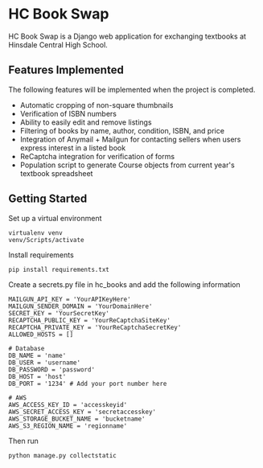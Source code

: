 # HC Book Swap

HC Book Swap is a Django web application for exchanging textbooks at Hinsdale Central High School.

## Features Implemented

The following features will be implemented when the project is completed.

- Automatic cropping of non-square thumbnails
- Verification of ISBN numbers
- Ability to easily edit and remove listings
- Filtering of books by name, author, condition, ISBN, and price
- Integration of Anymail + Mailgun for contacting sellers when users express interest in a listed book
- ReCaptcha integration for verification of forms
- Population script to generate Course objects from current year's textbook spreadsheet

## Getting Started

Set up a virtual environment

```
virtualenv venv
venv/Scripts/activate
```

Install requirements

```
pip install requirements.txt
```

Create a secrets.py file in hc_books and add the following information

```
MAILGUN_API_KEY = 'YourAPIKeyHere'
MAILGUN_SENDER_DOMAIN = 'YourDomainHere'
SECRET_KEY = 'YourSecretKey'
RECAPTCHA_PUBLIC_KEY = 'YourReCaptchaSiteKey'
RECAPTCHA_PRIVATE_KEY = 'YourReCaptchaSecretKey'
ALLOWED_HOSTS = []

# Database
DB_NAME = 'name'
DB_USER = 'username'
DB_PASSWORD = 'password'
DB_HOST = 'host'
DB_PORT = '1234' # Add your port number here

# AWS
AWS_ACCESS_KEY_ID = 'accesskeyid'
AWS_SECRET_ACCESS_KEY = 'secretaccesskey'
AWS_STORAGE_BUCKET_NAME = 'bucketname'
AWS_S3_REGION_NAME = 'regionname'
```

Then run 

```
python manage.py collectstatic
```